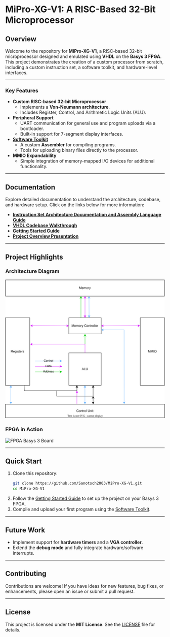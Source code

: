 # **MiPro-XG-V1: A RISC-Based 32-Bit Microprocessor**


## **Overview**

Welcome to the repository for **MiPro-XG-V1**, a RISC-based 32-bit microprocessor designed and emulated using **VHDL** on the **Basys 3 FPGA**. This project demonstrates the creation of a custom processor from scratch, including a custom instruction set, a software toolkit, and hardware-level interfaces.

---

### **Key Features**

- **Custom RISC-based 32-bit Microprocessor**
  - Implements a **Von-Neumann architecture**.
  - Includes Register, Control, and Arithmetic Logic Units (ALU).
- **Peripheral Support**
  - UART communication for general use and program uploads via a bootloader.
  - Built-in support for 7-segment display interfaces.
- **[Software Toolkit](/src/Software/MiPro_XG_Toolkit/)**
  - A custom **Assembler** for compiling programs.
  - Tools for uploading binary files directly to the processor.
- **MMIO Expandability**
  - Simple integration of memory-mapped I/O devices for additional functionality.

---

## **Documentation**

Explore detailed documentation to understand the architecture, codebase, and hardware setup. Click on the links below for more information:

- **[Instruction Set Architecture Documentation and Assembly Language Guide](docs/InstructionSetArchitecture.md)**  
- **[VHDL Codebase Walkthrough](#)**  
- **[Getting Started Guide](docs/GettingStarted.md)**  
- **[Project Overview Presentation](#)**  

---

## **Project Highlights**

### **Architecture Diagram**
![Hardware Architektur](/docs/imgs/HighLevelHardwareArchitecture.drawio.svg)

### **FPGA in Action**
![FPGA Basys 3 Board](/docs/imgs/FPGARunning.jpeg)  

---

## **Quick Start**

1. Clone this repository:  
   ```bash
   git clone https://github.com/Sanotsch2003/MiPro-XG-V1.git
   cd MiPro-XG-V1
   ```
2. Follow the [Getting Started Guide](#) to set up the project on your Basys 3 FPGA.
3. Compile and upload your first program using the [Software Toolkit](/src/Software/MiPro_XG_Toolkit/).

---

## **Future Work**

- Implement support for **hardware timers** and a **VGA controller**.  
- Extend the **debug mode** and fully integrate hardware/software interrupts.  

---

## **Contributing**

Contributions are welcome! If you have ideas for new features, bug fixes, or enhancements, please open an issue or submit a pull request.

---

## **License**

This project is licensed under the **MIT License**. See the [LICENSE](LICENSE.md) file for details.
